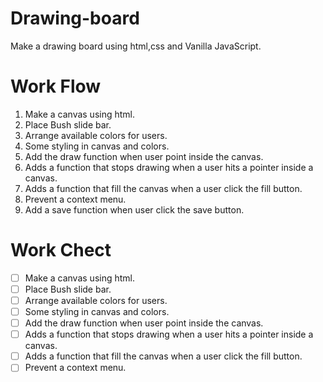 # Drawing-board

Make a drawing board using html,css and Vanilla JavaScript.

# Work Flow

1. Make a canvas using html.
2. Place Bush slide bar.
3. Arrange available colors for users.
4. Some styling in canvas and colors.
5. Add the draw function when user point inside the canvas.
6. Adds a function that stops drawing when a user hits a pointer inside a canvas.
7. Adds a function that fill the canvas when a user click the fill button.
8. Prevent a context menu.
9. Add a save function when user click the save button.

# Work Chect

- [ ] Make a canvas using html.
- [ ] Place Bush slide bar.
- [ ] Arrange available colors for users.
- [ ] Some styling in canvas and colors.
- [ ] Add the draw function when user point inside the canvas.
- [ ] Adds a function that stops drawing when a user hits a pointer inside a canvas.
- [ ] Adds a function that fill the canvas when a user click the fill button.
- [ ] Prevent a context menu.
